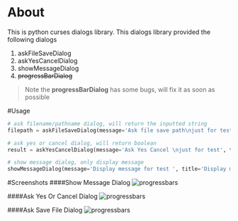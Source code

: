 About
=====
This is python curses dialogs library.
This dialogs library provided the following dialogs

1. askFileSaveDialog
2. askYesCancelDialog
3. showMessageDialog
4. ~~progressBarDialog~~

> Note the **progressBarDialog** has some bugs, will fix it as soon as possible

#Usage
```python
# ask filename/pathname dialog, will return the inputted string
filepath = askFileSaveDialog(message='Ask file save path\njust for test', title='Ask save file Dialog')

# ask yes or cancel dialog, will return boolean
result = askYesCancelDialog(message='Ask Yes Cancel \njust for test', title='Ask Yes Cancel Dialog', title_attr=curses.A_STANDOUT|curses.A_BOLD)

# show message dialog, only display message
showMessageDialog(message='Display message for test ', title='Display message ')
```

#Screenshots
####Show Message Dialog
<img src="https://raw.github.com/jacklam718/cursDialogs/master/screenshots/display-message-dialog.png" alt="progressbars">

####Ask Yes Or Cancel Dialog
<img src="https://raw.github.com/jacklam718/cursDialogs/master/screenshots/ask-yes-cancel-dialog.png" alt="progressbars">

####Ask Save File Dialog
<img src="https://raw.github.com/jacklam718/cursDialogs/master/screenshots/ask-save-dialog.png" alt="progressbars">
